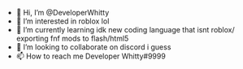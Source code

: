 - 👋 Hi, I’m @DeveloperWhitty
- 👀 I’m interested in roblox lol
- 🌱 I’m currently learning idk new coding language that isnt roblox/ exporting fnf mods to flash/html5
- 💞️ I’m looking to collaborate on discord i guess
- 📫 How to reach me Developer Whitty#9999

<!---
DeveloperWhitty/DeveloperWhitty is a ✨ special ✨ repository because its `README.md` (this file) appears on your GitHub profile.
You can click the Preview link to take a look at your changes.
--->
